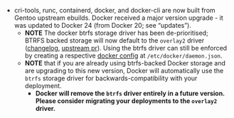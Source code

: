 - cri-tools, runc, containerd, docker, and docker-cli are now built from Gentoo upstream ebuilds. Docker received a major version upgrade - it was updated to Docker 24 (from Docker 20; see “updates”).
  - **NOTE** The docker btrfs storage driver has been de-prioritised; BTRFS backed storage will now default to the `overlay2` driver
    ([changelog](https://docs.docker.com/engine/release-notes/23.0/#bug-fixes-and-enhancements-6), [upstream pr](https://github.com/moby/moby/pull/42661)).
    Using the btrfs driver can still be enforced by creating a respective [docker config](https://docs.docker.com/storage/storagedriver/btrfs-driver/#configure-docker-to-use-the-btrfs-storage-driver) at `/etc/docker/daemon.json`.
  - **NOTE** that if you are already using btrfs-backed Docker storage and are upgrading to this new version, Docker will automatically use the `btrfs` storage driver for backwards-compatibility with your deployment.
    - **Docker will remove the `btrfs` driver entirely in a future version. Please consider migrating your deployments to the `overlay2` driver.**
